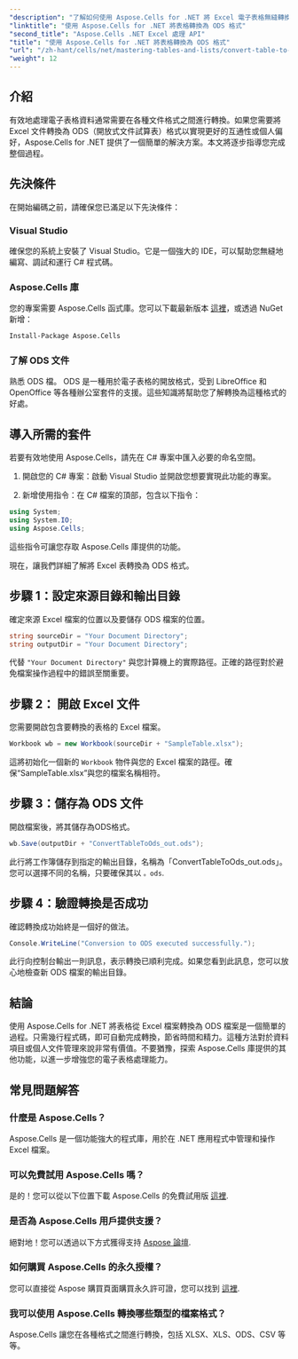 ```yaml
---
"description": "了解如何使用 Aspose.Cells for .NET 將 Excel 電子表格無縫轉換為 ODS 格式。本逐步指南。"
"linktitle": "使用 Aspose.Cells for .NET 將表格轉換為 ODS 格式"
"second_title": "Aspose.Cells .NET Excel 處理 API"
"title": "使用 Aspose.Cells for .NET 將表格轉換為 ODS 格式"
"url": "/zh-hant/cells/net/mastering-tables-and-lists/convert-table-to-ods-format/"
"weight": 12
---
```


## 介紹

有效地處理電子表格資料通常需要在各種文件格式之間進行轉換。如果您需要將 Excel 文件轉換為 ODS（開放式文件試算表）格式以實現更好的互通性或個人偏好，Aspose.Cells for .NET 提供了一個簡單的解決方案。本文將逐步指導您完成整個過程。

## 先決條件

在開始編碼之前，請確保您已滿足以下先決條件：

### Visual Studio

確保您的系統上安裝了 Visual Studio。它是一個強大的 IDE，可以幫助您無縫地編寫、調試和運行 C# 程式碼。

### Aspose.Cells 庫

您的專案需要 Aspose.Cells 函式庫。您可以下載最新版本 [這裡](https://releases.aspose.com/cells/net/)，或透過 NuGet 新增：

```bash
Install-Package Aspose.Cells
```

### 了解 ODS 文件

熟悉 ODS 檔。 ODS 是一種用於電子表格的開放格式，受到 LibreOffice 和 OpenOffice 等各種辦公室套件的支援。這些知識將幫助您了解轉換為這種格式的好處。

## 導入所需的套件

若要有效地使用 Aspose.Cells，請先在 C# 專案中匯入必要的命名空間。

1. 開啟您的 C# 專案：啟動 Visual Studio 並開啟您想要實現此功能的專案。

2. 新增使用指令：在 C# 檔案的頂部，包含以下指令：

```csharp
using System;
using System.IO;
using Aspose.Cells;
```

這些指令可讓您存取 Aspose.Cells 庫提供的功能。

現在，讓我們詳細了解將 Excel 表轉換為 ODS 格式。

## 步驟 1：設定來源目錄和輸出目錄

確定來源 Excel 檔案的位置以及要儲存 ODS 檔案的位置。

```csharp
string sourceDir = "Your Document Directory";
string outputDir = "Your Document Directory";
```

代替 `"Your Document Directory"` 與您計算機上的實際路徑。正確的路徑對於避免檔案操作過程中的錯誤至關重要。

## 步驟 2： 開啟 Excel 文件

您需要開啟包含要轉換的表格的 Excel 檔案。

```csharp
Workbook wb = new Workbook(sourceDir + "SampleTable.xlsx");
```

這將初始化一個新的 `Workbook` 物件與您的 Excel 檔案的路徑。確保“SampleTable.xlsx”與您的檔案名稱相符。

## 步驟 3：儲存為 ODS 文件

開啟檔案後，將其儲存為ODS格式。

```csharp
wb.Save(outputDir + "ConvertTableToOds_out.ods");
```

此行將工作簿儲存到指定的輸出目錄，名稱為「ConvertTableToOds_out.ods」。您可以選擇不同的名稱，只要確保其以 `。ods`.

## 步驟 4：驗證轉換是否成功

確認轉換成功始終是一個好的做法。

```csharp
Console.WriteLine("Conversion to ODS executed successfully.");
```

此行向控制台輸出一則訊息，表示轉換已順利完成。如果您看到此訊息，您可以放心地檢查新 ODS 檔案的輸出目錄。

## 結論

使用 Aspose.Cells for .NET 將表格從 Excel 檔案轉換為 ODS 檔案是一個簡單的過程。只需幾行程式碼，即可自動完成轉換，節省時間和精力。這種方法對於資料項目或個人文件管理來說非常有價值。不要猶豫，探索 Aspose.Cells 庫提供的其他功能，以進一步增強您的電子表格處理能力。

## 常見問題解答

### 什麼是 Aspose.Cells？

Aspose.Cells 是一個功能強大的程式庫，用於在 .NET 應用程式中管理和操作 Excel 檔案。

### 可以免費試用 Aspose.Cells 嗎？

是的！您可以從以下位置下載 Aspose.Cells 的免費試用版 [這裡](https://releases。aspose.com/cells/net/).

### 是否為 Aspose.Cells 用戶提供支援？

絕對地！您可以透過以下方式獲得支持 [Aspose 論壇](https://forum。aspose.com/c/cells/9).

### 如何購買 Aspose.Cells 的永久授權？

您可以直接從 Aspose 購買頁面購買永久許可證，您可以找到 [這裡](https://purchase。aspose.com/buy).

### 我可以使用 Aspose.Cells 轉換哪些類型的檔案格式？

Aspose.Cells 讓您在各種格式之間進行轉換，包括 XLSX、XLS、ODS、CSV 等等。